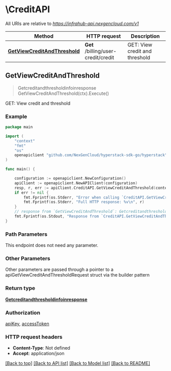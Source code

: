 # \CreditAPI

All URIs are relative to *https://infrahub-api.nexgencloud.com/v1*

Method | HTTP request | Description
------------- | ------------- | -------------
[**GetViewCreditAndThreshold**](CreditAPI.md#GetViewCreditAndThreshold) | **Get** /billing/user-credit/credit | GET: View credit and threshold



## GetViewCreditAndThreshold

> Getcreditandthresholdinfoinresponse GetViewCreditAndThreshold(ctx).Execute()

GET: View credit and threshold

### Example

```go
package main

import (
	"context"
	"fmt"
	"os"
	openapiclient "github.com/NexGenCloud/hyperstack-sdk-go/hyperstack"
)

func main() {

	configuration := openapiclient.NewConfiguration()
	apiClient := openapiclient.NewAPIClient(configuration)
	resp, r, err := apiClient.CreditAPI.GetViewCreditAndThreshold(context.Background()).Execute()
	if err != nil {
		fmt.Fprintf(os.Stderr, "Error when calling `CreditAPI.GetViewCreditAndThreshold``: %v\n", err)
		fmt.Fprintf(os.Stderr, "Full HTTP response: %v\n", r)
	}
	// response from `GetViewCreditAndThreshold`: Getcreditandthresholdinfoinresponse
	fmt.Fprintf(os.Stdout, "Response from `CreditAPI.GetViewCreditAndThreshold`: %v\n", resp)
}
```

### Path Parameters

This endpoint does not need any parameter.

### Other Parameters

Other parameters are passed through a pointer to a apiGetViewCreditAndThresholdRequest struct via the builder pattern


### Return type

[**Getcreditandthresholdinfoinresponse**](Getcreditandthresholdinfoinresponse.md)

### Authorization

[apiKey](../README.md#apiKey), [accessToken](../README.md#accessToken)

### HTTP request headers

- **Content-Type**: Not defined
- **Accept**: application/json

[[Back to top]](#) [[Back to API list]](../README.md#documentation-for-api-endpoints)
[[Back to Model list]](../README.md#documentation-for-models)
[[Back to README]](../README.md)

